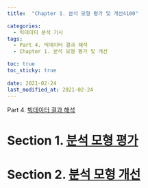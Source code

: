```yaml
---
title:  "Chapter 1. 분석 모형 평가 및 개선4100"

categories:
  - 빅데이터 분석 기사
tags:
  - Part 4. 빅데이터 결과 해석
  - Chapter 1. 분석 모형 평가 및 개선

toc: true
toc_sticky: true
 
date: 2021-02-24
last_modified_at: 2021-02-24
---
```


Part 4. [빅데이터 결과 해석]()

#  Section 1. [분석 모형 평가]()

# Section 2. [분석 모형 개선]()

